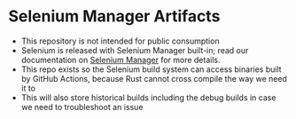 # Selenium Manager Artifacts

* This repository is not intended for public consumption
* Selenium is released with Selenium Manager built-in; read our documentation on [Selenium Manager](https://www.selenium.dev/documentation/selenium_manager/) for more details.
* This repo exists so the Selenium build system can access binaries built by GitHub Actions, because Rust cannot cross compile the way we need it to
* This will also store historical builds including the debug builds in case we need to troubleshoot an issue
